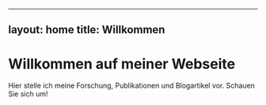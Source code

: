 
---
layout: home
title: Willkommen
---

# Willkommen auf meiner Webseite

Hier stelle ich meine Forschung, Publikationen und Blogartikel vor. Schauen Sie sich um!
